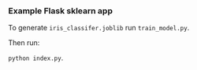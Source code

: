 ### Example Flask sklearn app

To generate `iris_classifer.joblib` run `train_model.py`.

Then run:

`python index.py`.
